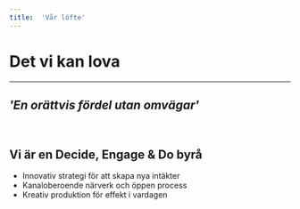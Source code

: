 ```yaml
---
title:	'Vår löfte'
---
```


# Det vi kan lova
---
## *'En orättvis fördel utan omvägar'*

<br/>

## Vi är en Decide, Engage &amp; Do byrå
- Innovativ strategi för att skapa nya intäkter
- Kanaloberoende närverk och öppen process 
- Kreativ produktion för effekt i vardagen
